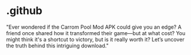 # .github
"Ever wondered if the Carrom Pool Mod APK could give you an edge? A friend once shared how it transformed their game—but at what cost? You might think it's a shortcut to victory, but is it really worth it? Let’s uncover the truth behind this intriguing download."
